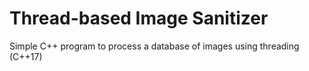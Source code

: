 # Thread-based Image Sanitizer
Simple C++ program to process a database of images using threading (C++17)
